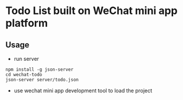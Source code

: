 # Todo List built on WeChat mini app platform


## Usage

* run server
```
npm install -g json-server
cd wechat-todo
json-server server/todo.json
```
* use wechat mini app development tool to load the project
